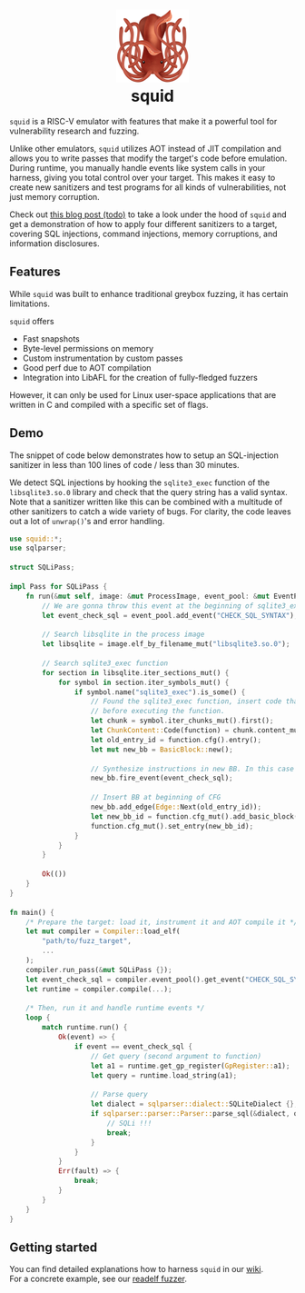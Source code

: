 <h1 align="center">
    <a href="">
        <img src="./logo.png" width="128" height="auto">
    </a>
    <br/>
    squid 
    <br/>
</h1>

`squid` is a RISC-V emulator with features that make it a powerful tool for vulnerability research and fuzzing.

Unlike other emulators, `squid` utilizes AOT instead of JIT compilation and allows you to write passes that modify the target's code before emulation.
During runtime, you manually handle events like system calls in your harness, giving you total control over your target.
This makes it easy to create new sanitizers and test programs for all kinds of vulnerabilities, not just memory corruption.

Check out [this blog post (todo)]() to take a look under the hood of `squid` and get a demonstration of how to apply four different sanitizers to a target,
covering SQL injections, command injections, memory corruptions, and information disclosures.

## Features
While `squid` was built to enhance traditional greybox fuzzing, it has certain limitations.

`squid` offers
- Fast snapshots
- Byte-level permissions on memory
- Custom instrumentation by custom passes
- Good perf due to AOT compilation
- Integration into LibAFL for the creation of fully-fledged fuzzers

However, it can only be used for Linux user-space applications that are written in C and compiled with a specific set of flags.

## Demo
The snippet of code below demonstrates how to setup an SQL-injection sanitizer in less than 100 lines of code / less than 30 minutes. 

We detect SQL injections by hooking the `sqlite3_exec` function of the `libsqlite3.so.0` library and check that the query string
has a valid syntax.    
Note that a sanitizer written like this can be combined with a multitude of other sanitizers to catch a wide variety of bugs. 
For clarity, the code leaves out a lot of `unwrap()`'s and error handling.

```rs
use squid::*;
use sqlparser;

struct SQLiPass;

impl Pass for SQLiPass {
    fn run(&mut self, image: &mut ProcessImage, event_pool: &mut EventPool, logger: &Logger) -> Result<(), String> {
        // We are gonna throw this event at the beginning of sqlite3_exec
        let event_check_sql = event_pool.add_event("CHECK_SQL_SYNTAX");

        // Search libsqlite in the process image
        let libsqlite = image.elf_by_filename_mut("libsqlite3.so.0");

        // Search sqlite3_exec function
        for section in libsqlite.iter_sections_mut() {
            for symbol in section.iter_symbols_mut() {
                if symbol.name("sqlite3_exec").is_some() {
                    // Found the sqlite3_exec function, insert code that throws the CHECK_SQL_SYNTAX event
                    // before executing the function.
                    let chunk = symbol.iter_chunks_mut().first();
                    let ChunkContent::Code(function) = chunk.content_mut() else { unreachable!() };
                    let old_entry_id = function.cfg().entry();
                    let mut new_bb = BasicBlock::new();

                    // Synthesize instructions in new BB. In this case it's only one instruction.
                    new_bb.fire_event(event_check_sql);

                    // Insert BB at beginning of CFG
                    new_bb.add_edge(Edge::Next(old_entry_id));
                    let new_bb_id = function.cfg_mut().add_basic_block(new_bb);
                    function.cfg_mut().set_entry(new_bb_id);
                }
            }
        }

        Ok(())
    }
}

fn main() {
    /* Prepare the target: load it, instrument it and AOT compile it */
    let mut compiler = Compiler::load_elf(
        "path/to/fuzz_target",
        ...
    );
    compiler.run_pass(&mut SQLiPass {});
    let event_check_sql = compiler.event_pool().get_event("CHECK_SQL_SYNTAX");
    let runtime = compiler.compile(...);

    /* Then, run it and handle runtime events */
    loop {
        match runtime.run() {
            Ok(event) => {
                if event == event_check_sql {
                    // Get query (second argument to function)
                    let a1 = runtime.get_gp_register(GpRegister::a1);
                    let query = runtime.load_string(a1);
                    
                    // Parse query
                    let dialect = sqlparser::dialect::SQLiteDialect {};
                    if sqlparser::parser::Parser::parse_sql(&dialect, query).is_err() {
                        // SQLi !!!
                        break;
                    }
                }
            }
            Err(fault) => {
                break;
            }
        }
    }
}
```

## Getting started
You can find detailed explanations how to harness `squid` in our [wiki](./wiki).   
For a concrete example, see our [readelf fuzzer](./examples/readelf).

